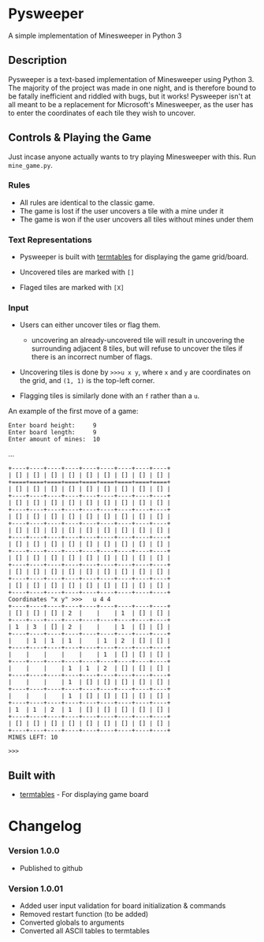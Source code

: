 # Pysweeper

A simple implementation of Minesweeper in Python 3

## Description

Pysweeper is a text-based implementation of Minesweeper using Python 3. The majority of the project was made in one night, and is therefore bound to be fatally inefficient and riddled with bugs, but it works!
Pysweeper isn't at all meant to be a replacement for Microsoft's Minesweeper, as the user has to enter the coordinates of each tile they wish to uncover.

## Controls & Playing the Game

Just incase anyone actually wants to try playing Minesweeper with this.
Run `mine_game.py`.

### Rules

* All rules are identical to the classic game.
* The game is lost if the user uncovers a tile with a mine under it
* The game is won if the user uncovers all tiles without mines under them

### Text Representations

* Pysweeper is built with [termtables](https://pypi.org/project/termtables/) for displaying the game grid/board.

* Uncovered tiles are marked with `[]`
* Flaged tiles are marked with `[X]`

### Input

* Users can either uncover tiles or flag them.
	* uncovering an already-uncovered tile will result in uncovering the surrounding adjacent 8 tiles, but will refuse to uncover the tiles if there is an incorrect number of flags.

* Uncovering tiles is done by `>>>u x y`, where `x` and `y` are coordinates on the grid, and `(1, 1)` is the top-left corner.
* Flagging tiles is similarly done with an `f` rather than a `u`.

An example of the first move of a game:
```
Enter board height:     9
Enter board length:     9
Enter amount of mines:  10
```
...
```
+----+----+----+----+----+----+----+----+----+
| [] | [] | [] | [] | [] | [] | [] | [] | [] |
+====+====+====+====+====+====+====+====+====+
| [] | [] | [] | [] | [] | [] | [] | [] | [] |
+----+----+----+----+----+----+----+----+----+
| [] | [] | [] | [] | [] | [] | [] | [] | [] |
+----+----+----+----+----+----+----+----+----+
| [] | [] | [] | [] | [] | [] | [] | [] | [] |
+----+----+----+----+----+----+----+----+----+
| [] | [] | [] | [] | [] | [] | [] | [] | [] |
+----+----+----+----+----+----+----+----+----+
| [] | [] | [] | [] | [] | [] | [] | [] | [] |
+----+----+----+----+----+----+----+----+----+
| [] | [] | [] | [] | [] | [] | [] | [] | [] |
+----+----+----+----+----+----+----+----+----+
| [] | [] | [] | [] | [] | [] | [] | [] | [] |
+----+----+----+----+----+----+----+----+----+
| [] | [] | [] | [] | [] | [] | [] | [] | [] |
+----+----+----+----+----+----+----+----+----+
Coordinates "x y" >>>   u 4 4
+----+----+----+----+----+----+----+----+----+
| [] | [] | [] | 2  |    |    | 1  | [] | [] |
+----+----+----+----+----+----+----+----+----+
| 1  | 3  | [] | 2  |    |    | 1  | [] | [] |
+----+----+----+----+----+----+----+----+----+
|    | 1  | 1  | 1  |    | 1  | 2  | [] | [] |
+----+----+----+----+----+----+----+----+----+
|    |    |    |    |    | 1  | [] | [] | [] |
+----+----+----+----+----+----+----+----+----+
|    |    |    | 1  | 1  | 2  | [] | [] | [] |
+----+----+----+----+----+----+----+----+----+
|    |    |    | 1  | [] | [] | [] | [] | [] |
+----+----+----+----+----+----+----+----+----+
|    |    |    | 1  | [] | [] | [] | [] | [] |
+----+----+----+----+----+----+----+----+----+
| 1  | 1  | 2  | 1  | [] | [] | [] | [] | [] |
+----+----+----+----+----+----+----+----+----+
| [] | [] | [] | [] | [] | [] | [] | [] | [] |
+----+----+----+----+----+----+----+----+----+
MINES LEFT: 10

>>>
```

## Built with

* [termtables](https://pypi.org/project/termtables/) - For displaying game board

# Changelog

### Version 1.0.0
- Published to github
### Version 1.0.01
- Added user input validation for board initialization & commands
- Removed restart function (to be added)
- Converted globals to arguments
- Converted all ASCII tables to termtables